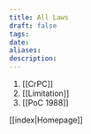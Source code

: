```yaml
---
title: All Laws
draft: false
tags: 
date: 
aliases: 
description:
---
```

1. [[CrPC]]
2. [[Limitation]]
3. [[PoC 1988]]


[[index|Homepage]]